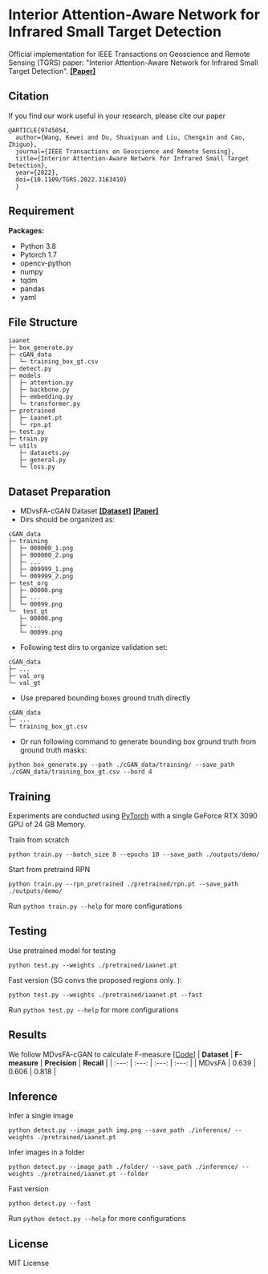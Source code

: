 # Interior Attention-Aware Network for Infrared Small Target Detection
Official implementation for IEEE Transactions on Geoscience and Remote Sensing (TGRS) paper: "Interior Attention-Aware Network for Infrared Small Target Detection".
[**[Paper]**](https://ieeexplore.ieee.org/document/9745054)
## Citation
If you find our work useful in your research, please cite our paper

```
@ARTICLE{9745054,
  author={Wang, Kewei and Du, Shuaiyuan and Liu, Chengxin and Cao, Zhiguo},
  journal={IEEE Transactions on Geoscience and Remote Sensing}, 
  title={Interior Attention-Aware Network for Infrared Small Target Detection}, 
  year={2022},
  doi={10.1109/TGRS.2022.3163410}
  }
```

## Requirement
**Packages:**
* Python 3.8
* Pytorch 1.7
* opencv-python
* numpy
* tqdm
* pandas
* yaml

## File Structure
```
iaanet
├─ box_generate.py
├─ cGAN_data
│  └─ training_box_gt.csv
├─ detect.py
├─ models
│  ├─ attention.py
│  ├─ backbone.py
│  ├─ embedding.py
│  └─ transformer.py
├─ pretrained
│  ├─ iaanet.pt
│  └─ rpn.pt
├─ test.py
├─ train.py
└─ utils
   ├─ datasets.py
   ├─ general.py
   └─ loss.py

```
## Dataset Preparation 
* MDvsFA-cGAN Dataset [**[Dataset]**](https://github.com/wanghuanphd/MDvsFA_cGAN)
[**[Paper]**](https://openaccess.thecvf.com/content_ICCV_2019/papers/Wang_Miss_Detection_vs._False_Alarm_Adversarial_Learning_for_Small_Object_ICCV_2019_paper.pdf)
* Dirs should be organized as:
```
cGAN_data
├─ training
│  ├─ 000000_1.png
│  ├─ 000000_2.png
│  ├─ ...
│  ├─ 009999_1.png
│  └─ 009999_2.png
├─ test_org
│  ├─ 00000.png
│  ├─ ...
│  └─ 00099.png 
└─  test_gt
   ├─ 00000.png
   ├─ ...
   └─ 00099.png 
```
* Following test dirs to organize validation set:
```
cGAN_data
├─ ...
├─ val_org
└─ val_gt
```
* Use prepared bounding boxes ground truth directly 
```
cGAN_data
├─ ...
└─ training_box_gt.csv
```
* Or run following command to generate bounding box ground truth from ground truth masks:
```
python box_generate.py --path ./cGAN_data/training/ --save_path ./cGAN_data/training_box_gt.csv --bord 4
```


## Training
Experiments are conducted using [PyTorch](https://github.com/pytorch/pytorch) with a single GeForce RTX 3090 GPU of 24 GB Memory.

Train from scratch
```
python train.py --batch_size 8 --epochs 10 --save_path ./outputs/demo/
```
Start from pretraind RPN
```
python train.py --rpn_pretrained ./pretrained/rpn.pt --save_path ./outputs/demo/
```
Run `python train.py --help` for more configurations

## Testing
Use pretrained model for testing
```
python test.py --weights ./pretrained/iaanet.pt
```
Fast version (SG convs the proposed regions only. ):
```
python test.py --weights ./pretrained/iaanet.pt --fast
```
Run `python test.py --help` for more configurations

## Results
We follow MDvsFA-cGAN to calculate F-measure [[Code](https://github.com/wanghuanphd/MDvsFA_cGAN/blob/master/demo_MDvsFA_pytorch.py)]
| **Dataset** | **F-measure** | **Precision** | **Recall** |
| :---: | :---: | :---: | :---: |
| MDvsFA | 0.639 | 0.606 | 0.818 |
## Inference
Infer a single image
```
python detect.py --image_path img.png --save_path ./inference/ --weights ./pretrained/iaanet.pt
```
Infer images in a folder
```
python detect.py --image_path ./folder/ --save_path ./inference/ --weights ./pretrained/iaanet.pt --folder
```
Fast version
```
python detect.py --fast
```
Run `python detect.py --help` for more configurations

## License
MIT License
